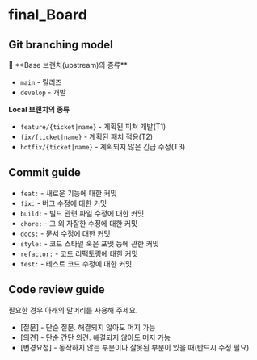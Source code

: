 # final_Board

## Git branching model

<aside>
📌 **Base 브랜치(upstream)의 종류**

- `main` - 릴리즈
- `develop` - 개발

**Local 브랜치의 종류**

- `feature/{ticket|name}` - 계획된 피쳐 개발(T1)
- `fix/{ticket|name}` - 계획된 패치 적용(T2)
- `hotfix/{ticket|name}` - 계획되지 않은 긴급 수정(T3)
</aside>

## Commit guide

- `feat:` - 새로운 기능에 대한 커밋
- `fix:` - 버그 수정에 대한 커밋
- `build:` - 빌드 관련 파일 수정에 대한 커밋
- `chore:` - 그 외 자잘한 수정에 대한 커밋
- `docs:` - 문서 수정에 대한 커밋
- `style:` - 코드 스타일 혹은 포맷 등에 관한 커밋
- `refactor:` - 코드 리팩토링에 대한 커밋
- `test:` - 테스트 코드 수정에 대한 커밋

## Code review guide

필요한 경우 아래의 말머리를 사용해 주세요.

- [질문] - 단순 질문. 해결되지 않아도 머지 가능
- [의견] - 단순 간단 의견. 해결되지 않아도 머지 가능
- [변경요청] - 동작하지 않는 부분이나 잘못된 부분이 있을 때(반드시 수정 필요)

